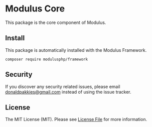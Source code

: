 # Modulus Core

This package is the core component of Modulus.

Install
-------

This package is automatically installed with the Modulus Framework.

```
composer require modulusphp/framework
```

Security
-------

If you discover any security related issues, please email donaldpakkies@gmail.com instead of using the issue tracker.

License
-------

The MIT License (MIT). Please see [License File](LICENSE) for more information.
